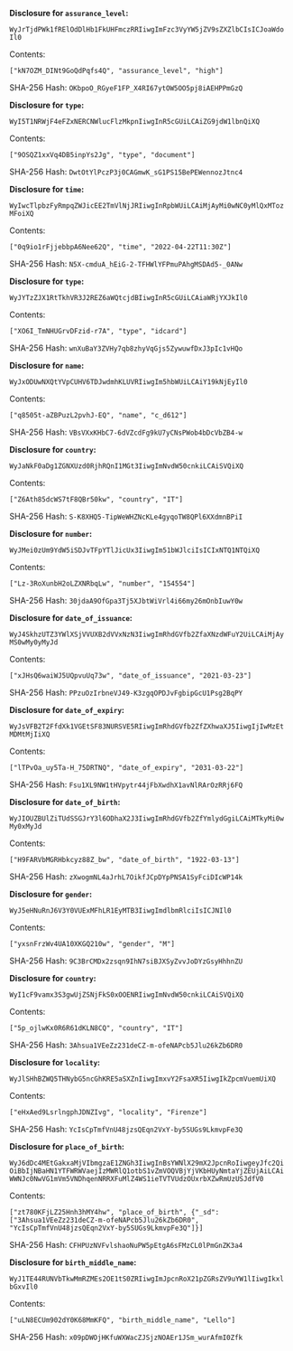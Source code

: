 __Disclosure for `assurance_level`:__

```
WyJrTjdPWk1fRElOdDlHb1FkUHFmczRRIiwgImFzc3VyYW5jZV9sZXZlbCIsICJoaWdo
Il0
```

Contents:

```
["kN7OZM_DINt9GoQdPqfs4Q", "assurance_level", "high"]
```

SHA-256 Hash: `OKbpoO_RGyeF1FP_X4RI67ytOW5OO5pj8iAEHPPmGzQ`

__Disclosure for `type`:__

```
WyI5T1NRWjF4eFZxNERCNWlucFlzMkpnIiwgInR5cGUiLCAiZG9jdW1lbnQiXQ
```

Contents:

```
["9OSQZ1xxVq4DB5inpYs2Jg", "type", "document"]
```

SHA-256 Hash: `DwtOtYlPczP3j0CAGmwK_sG1PS15BePEWennozJtnc4`

__Disclosure for `time`:__

```
WyIwcTlpbzFyRmpqZWJicEE2TmVlNjJRIiwgInRpbWUiLCAiMjAyMi0wNC0yMlQxMToz
MFoiXQ
```

Contents:

```
["0q9io1rFjjebbpA6Nee62Q", "time", "2022-04-22T11:30Z"]
```

SHA-256 Hash: `N5X-cmduA_hEiG-2-TFHWlYFPmuPAhgMSDAd5-_0ANw`

__Disclosure for `type`:__

```
WyJYTzZJX1RtTkhVR3J2REZ6aWQtcjdBIiwgInR5cGUiLCAiaWRjYXJkIl0
```

Contents:

```
["XO6I_TmNHUGrvDFzid-r7A", "type", "idcard"]
```

SHA-256 Hash: `wnXuBaY3ZVHy7qb8zhyVqGjs5ZywuwfDxJ3pIc1vHQo`

__Disclosure for `name`:__

```
WyJxODUwNXQtYVpCUHV6TDJwdmhKLUVRIiwgIm5hbWUiLCAiY19kNjEyIl0
```

Contents:

```
["q8505t-aZBPuzL2pvhJ-EQ", "name", "c_d612"]
```

SHA-256 Hash: `VBsVXxKHbC7-6dVZcdFg9kU7yCNsPWob4bDcVbZB4-w`

__Disclosure for `country`:__

```
WyJaNkF0aDg1ZGNXUzd0RjhRQnI1MGt3IiwgImNvdW50cnkiLCAiSVQiXQ
```

Contents:

```
["Z6Ath85dcWS7tF8QBr50kw", "country", "IT"]
```

SHA-256 Hash: `S-K8XHQ5-TipWeWHZNcKLe4gyqoTW8QPl6XXdmnBPiI`

__Disclosure for `number`:__

```
WyJMei0zUm9YdW5iSDJvTFpYTlJicUx3IiwgIm51bWJlciIsICIxNTQ1NTQiXQ
```

Contents:

```
["Lz-3RoXunbH2oLZXNRbqLw", "number", "154554"]
```

SHA-256 Hash: `30jdaA9OfGpa3Tj5XJbtWiVrl4i66my26mOnbIuwY0w`

__Disclosure for `date_of_issuance`:__

```
WyJ4SkhzUTZ3YWlXSjVVUXB2dVVxNzN3IiwgImRhdGVfb2ZfaXNzdWFuY2UiLCAiMjAy
MS0wMy0yMyJd
```

Contents:

```
["xJHsQ6waiWJ5UQpvuUq73w", "date_of_issuance", "2021-03-23"]
```

SHA-256 Hash: `PPzuOzIrbneVJ49-K3zgqOPDJvFgbipGcU1Psg2BqPY`

__Disclosure for `date_of_expiry`:__

```
WyJsVFB2T2FfdXk1VGEtSF83NURSVE5RIiwgImRhdGVfb2ZfZXhwaXJ5IiwgIjIwMzEt
MDMtMjIiXQ
```

Contents:

```
["lTPvOa_uy5Ta-H_75DRTNQ", "date_of_expiry", "2031-03-22"]
```

SHA-256 Hash: `Fsu1XL9NW1tHVpytr44jFbXwdhX1avNlRArOzRRj6FQ`

__Disclosure for `date_of_birth`:__

```
WyJIOUZBUlZiTUdSSGJrY3l6ODhaX2J3IiwgImRhdGVfb2ZfYmlydGgiLCAiMTkyMi0w
My0xMyJd
```

Contents:

```
["H9FARVbMGRHbkcyz88Z_bw", "date_of_birth", "1922-03-13"]
```

SHA-256 Hash: `zXwogmNL4aJrhL7OikfJCpDYpPNSA1SyFciDIcWP14k`

__Disclosure for `gender`:__

```
WyJ5eHNuRnJ6V3Y0VUExMFhLR1EyMTB3IiwgImdlbmRlciIsICJNIl0
```

Contents:

```
["yxsnFrzWv4UA10XKGQ210w", "gender", "M"]
```

SHA-256 Hash: `9C3BrCMDx2zsqn9IhN7siBJXSyZvvJoDYzGsyHhhnZU`

__Disclosure for `country`:__

```
WyI1cF9vamx3S3gwUjZSNjFkS0xOOENRIiwgImNvdW50cnkiLCAiSVQiXQ
```

Contents:

```
["5p_ojlwKx0R6R61dKLN8CQ", "country", "IT"]
```

SHA-256 Hash: `3Ahsua1VEeZz231deCZ-m-ofeNAPcb5Jlu26kZb6DR0`

__Disclosure for `locality`:__

```
WyJlSHhBZWQ5THNybG5ncGhKRE5aSXZnIiwgImxvY2FsaXR5IiwgIkZpcmVuemUiXQ
```

Contents:

```
["eHxAed9LsrlngphJDNZIvg", "locality", "Firenze"]
```

SHA-256 Hash: `YcIsCpTmfVnU48jzsQEqn2VxY-by5SUGs9LkmvpFe3Q`

__Disclosure for `place_of_birth`:__

```
WyJ6dDc4MEtGakxaMjVIbmgzaE1ZNGh3IiwgInBsYWNlX29mX2JpcnRoIiwgeyJfc2Qi
OiBbIjNBaHN1YTFWRWVaejIzMWRlQ1otbS1vZmVOQVBjYjVKbHUyNmtaYjZEUjAiLCAi
WWNJc0NwVG1mVm5VNDhqenNRRXFuMlZ4WS1ieTVTVUdzOUxrbXZwRmUzUSJdfV0
```

Contents:

```
["zt780KFjLZ25Hnh3hMY4hw", "place_of_birth", {"_sd":
["3Ahsua1VEeZz231deCZ-m-ofeNAPcb5Jlu26kZb6DR0",
"YcIsCpTmfVnU48jzsQEqn2VxY-by5SUGs9LkmvpFe3Q"]}]
```

SHA-256 Hash: `CFHPUzNVFvlshaoNuPW5pEtgA6sFMzCL0lPmGnZK3a4`

__Disclosure for `birth_middle_name`:__

```
WyJ1TE44RUNVbTkwMmRZMEs2OE1tS0ZRIiwgImJpcnRoX21pZGRsZV9uYW1lIiwgIkxl
bGxvIl0
```

Contents:

```
["uLN8ECUm902dY0K68MmKFQ", "birth_middle_name", "Lello"]
```

SHA-256 Hash: `x09pDWOjHKfuWXWacZJSjzNOAEr1JSm_wurAfmI0Zfk`